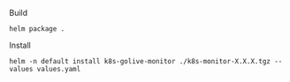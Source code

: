 Build
```shell
helm package .
```

Install
```shell
helm -n default install k8s-golive-monitor ./k8s-monitor-X.X.X.tgz --values values.yaml
```
